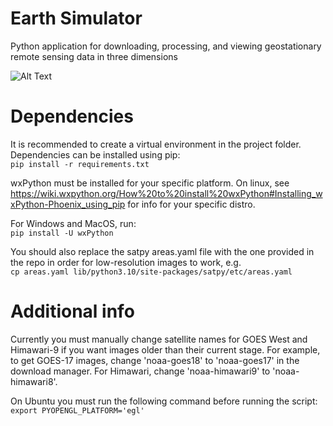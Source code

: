 # Earth Simulator
Python application for downloading,  processing, and viewing geostationary remote sensing data in three dimensions

![Alt Text](https://github.com/jackcop/earth-simulator/blob/main/images/thumbnail.gif)


# Dependencies
It is recommended to create a virtual environment in the project folder. Dependencies can be installed using pip:  
`pip install -r requirements.txt`  

wxPython must be installed for your specific platform. On linux, see https://wiki.wxpython.org/How%20to%20install%20wxPython#Installing_wxPython-Phoenix_using_pip for info for your specific distro.  

For Windows and MacOS, run:  
`pip install -U wxPython`  

You should also replace the satpy areas.yaml file with the one provided in the repo in order for low-resolution images to work, e.g.  
`cp areas.yaml lib/python3.10/site-packages/satpy/etc/areas.yaml`

# Additional info
Currently you must manually change satellite names for GOES West and Himawari-9 if you want images older than their current stage. For example, to get GOES-17 images, change 'noaa-goes18' to 'noaa-goes17' in the download manager. For Himawari, change 'noaa-himawari9' to 'noaa-himawari8'.

On Ubuntu you must run the following command before running the script:
`export PYOPENGL_PLATFORM='egl'`
